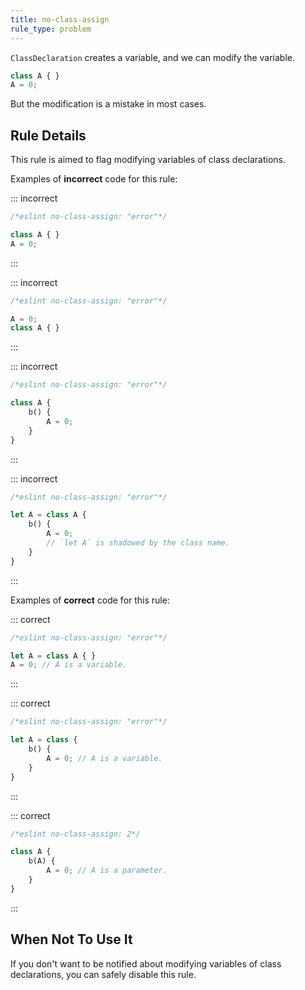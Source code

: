 ```yaml
---
title: no-class-assign
rule_type: problem
---
```




`ClassDeclaration` creates a variable, and we can modify the variable.

```js
class A { }
A = 0;
```

But the modification is a mistake in most cases.

## Rule Details

This rule is aimed to flag modifying variables of class declarations.

Examples of **incorrect** code for this rule:

::: incorrect

```js
/*eslint no-class-assign: "error"*/

class A { }
A = 0;
```

:::

::: incorrect

```js
/*eslint no-class-assign: "error"*/

A = 0;
class A { }
```

:::

::: incorrect

```js
/*eslint no-class-assign: "error"*/

class A {
    b() {
        A = 0;
    }
}
```

:::

::: incorrect

```js
/*eslint no-class-assign: "error"*/

let A = class A {
    b() {
        A = 0;
        // `let A` is shadowed by the class name.
    }
}
```

:::

Examples of **correct** code for this rule:

::: correct

```js
/*eslint no-class-assign: "error"*/

let A = class A { }
A = 0; // A is a variable.
```

:::

::: correct

```js
/*eslint no-class-assign: "error"*/

let A = class {
    b() {
        A = 0; // A is a variable.
    }
}
```

:::

::: correct

```js
/*eslint no-class-assign: 2*/

class A {
    b(A) {
        A = 0; // A is a parameter.
    }
}
```

:::

## When Not To Use It

If you don't want to be notified about modifying variables of class declarations, you can safely disable this rule.
